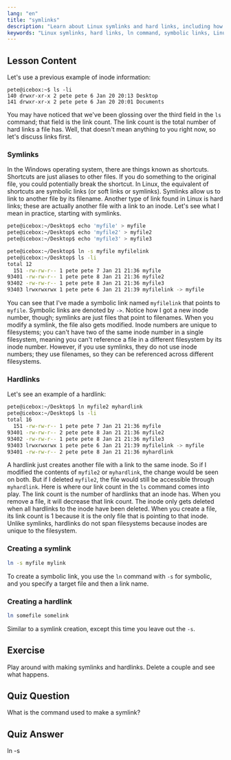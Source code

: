 ```yaml
---
lang: "en"
title: "symlinks"
description: "Learn about Linux symlinks and hard links, including how to create and manage them. Understand their differences and use cases with this beginner-friendly guide."
keywords: "Linux symlinks, hard links, ln command, symbolic links, Linux file system, Linux tutorial, beginner Linux"
---
```


## Lesson Content

Let's use a previous example of inode information:

```plaintext
pete@icebox:~$ ls -li
140 drwxr-xr-x 2 pete pete 6 Jan 20 20:13 Desktop
141 drwxr-xr-x 2 pete pete 6 Jan 20 20:01 Documents
```

You may have noticed that we've been glossing over the third field in the `ls` command; that field is the link count. The link count is the total number of hard links a file has. Well, that doesn't mean anything to you right now, so let's discuss links first.

### Symlinks

In the Windows operating system, there are things known as shortcuts. Shortcuts are just aliases to other files. If you do something to the original file, you could potentially break the shortcut. In Linux, the equivalent of shortcuts are symbolic links (or soft links or symlinks). Symlinks allow us to link to another file by its filename. Another type of link found in Linux is hard links; these are actually another file with a link to an inode. Let's see what I mean in practice, starting with symlinks.

```bash
pete@icebox:~/Desktop$ echo 'myfile' > myfile
pete@icebox:~/Desktop$ echo 'myfile2' > myfile2
pete@icebox:~/Desktop$ echo 'myfile3' > myfile3

pete@icebox:~/Desktop$ ln -s myfile myfilelink
pete@icebox:~/Desktop$ ls -li
total 12
  151 -rw-rw-r-- 1 pete pete 7 Jan 21 21:36 myfile
93401 -rw-rw-r-- 1 pete pete 8 Jan 21 21:36 myfile2
93402 -rw-rw-r-- 1 pete pete 8 Jan 21 21:36 myfile3
93403 lrwxrwxrwx 1 pete pete 6 Jan 21 21:39 myfilelink -> myfile
```

You can see that I've made a symbolic link named `myfilelink` that points to `myfile`. Symbolic links are denoted by `->`. Notice how I got a new inode number, though; symlinks are just files that point to filenames. When you modify a symlink, the file also gets modified. Inode numbers are unique to filesystems; you can't have two of the same inode number in a single filesystem, meaning you can't reference a file in a different filesystem by its inode number. However, if you use symlinks, they do not use inode numbers; they use filenames, so they can be referenced across different filesystems.

### Hardlinks

Let's see an example of a hardlink:

```bash
pete@icebox:~/Desktop$ ln myfile2 myhardlink
pete@icebox:~/Desktop$ ls -li
total 16
  151 -rw-rw-r-- 1 pete pete 7 Jan 21 21:36 myfile
93401 -rw-rw-r-- 2 pete pete 8 Jan 21 21:36 myfile2
93402 -rw-rw-r-- 1 pete pete 8 Jan 21 21:36 myfile3
93403 lrwxrwxrwx 1 pete pete 6 Jan 21 21:39 myfilelink -> myfile
93401 -rw-rw-r-- 2 pete pete 8 Jan 21 21:36 myhardlink
```

A hardlink just creates another file with a link to the same inode. So if I modified the contents of `myfile2` or `myhardlink`, the change would be seen on both. But if I deleted `myfile2`, the file would still be accessible through `myhardlink`. Here is where our link count in the `ls` command comes into play. The link count is the number of hardlinks that an inode has. When you remove a file, it will decrease that link count. The inode only gets deleted when all hardlinks to the inode have been deleted. When you create a file, its link count is 1 because it is the only file that is pointing to that inode. Unlike symlinks, hardlinks do not span filesystems because inodes are unique to the filesystem.

### Creating a symlink

```bash
ln -s myfile mylink
```

To create a symbolic link, you use the `ln` command with `-s` for symbolic, and you specify a target file and then a link name.

### Creating a hardlink

```bash
ln somefile somelink
```

Similar to a symlink creation, except this time you leave out the `-s`.

## Exercise

Play around with making symlinks and hardlinks. Delete a couple and see what happens.

## Quiz Question

What is the command used to make a symlink?

## Quiz Answer

ln -s
